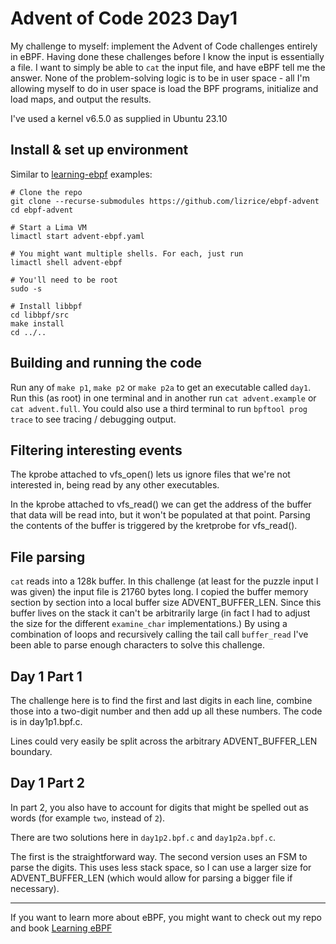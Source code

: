 # Advent of Code 2023 Day1

My challenge to myself: implement the Advent of Code challenges entirely in
eBPF. Having done these challenges before I know the input is essentially a
file. I want to simply be able to `cat` the input file, and have eBPF tell me
the answer. None of the problem-solving logic is to be in user space - all I'm
allowing myself to do in user space is load the BPF programs, initialize and 
load maps, and output the results. 

I've used a kernel v6.5.0 as supplied in Ubuntu 23.10

## Install & set up environment 

Similar to [learning-ebpf](https://github.com/lizrice/learning-ebpf) examples: 

```
# Clone the repo
git clone --recurse-submodules https://github.com/lizrice/ebpf-advent
cd ebpf-advent

# Start a Lima VM
limactl start advent-ebpf.yaml

# You might want multiple shells. For each, just run
limactl shell advent-ebpf

# You'll need to be root 
sudo -s

# Install libbpf
cd libbpf/src
make install 
cd ../..
```

## Building and running the code

Run any of `make p1`, `make p2` or `make p2a` to get an executable called
`day1`. Run this (as root) in one terminal and in another run 
`cat advent.example` or `cat advent.full`. You could also use a third terminal
to run `bpftool prog trace` to see tracing / debugging output.

## Filtering interesting events

The kprobe attached to vfs_open() lets us ignore files that we're not interested
in, being read by any other executables. 

In the kprobe attached to vfs_read() we can get the address of the buffer that
data will be read into, but it won't be populated at that point. Parsing the
contents of the buffer is triggered by the kretprobe for vfs_read(). 

## File parsing

`cat` reads into a 128k buffer. In this challenge (at least for the puzzle input 
I was given) the input file is 21760 bytes long. I copied the buffer memory section by section 
into a local buffer size ADVENT_BUFFER_LEN. Since this buffer lives on the stack it
can't be arbitrarily large (in fact I had to adjust the size for the different
`examine_char` implementations.) By using a combination of loops and recursively calling 
the tail call `buffer_read` I've been able to parse enough characters to solve this challenge. 

## Day 1 Part 1

The challenge here is to find the first and last digits in each line,
combine those into a two-digit number and then add up all these numbers. The
code is in day1p1.bpf.c.

Lines could very easily be split across the arbitrary ADVENT_BUFFER_LEN
boundary.

## Day 1 Part 2

In part 2, you also have to account for digits that might be spelled out as
words (for example `two`, instead of `2`).

There are two solutions here in `day1p2.bpf.c` and `day1p2a.bpf.c`.

The first is the straightforward way. The second version uses an FSM to parse the digits. This uses less stack 
space, so I can use a larger size for ADVENT_BUFFER_LEN (which would allow for parsing a bigger 
file if necessary).

---
If you want to learn more about eBPF, you might want to check out my repo and book [Learning eBPF](https://github.com/lizrice/learning-ebpf)
